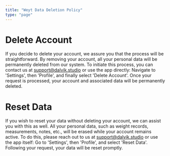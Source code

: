 ```yaml
---
title: "Weyt Data Deletion Policy"
type: "page"
---
```


# Delete Account

If you decide to delete your account, we assure you that the process will be straightforward. By removing your account, all your personal data will be permanently deleted from our system. To initiate this process, you can contact us at support@dalvik.studio or use the app directly: Navigate to 'Settings', then 'Profile', and finally select 'Delete Account'. Once your request is processed, your account and associated data will be permanently deleted.

# Reset Data

If you wish to reset your data without deleting your account, we can assist you with this as well. All your personal data, such as weight records, measurements, notes, etc., will be erased while your account remains active. To do this, please reach out to us at support@dalvik.studio or use the app itself: Go to 'Settings', then 'Profile', and select 'Reset Data'. Following your request, your data will be reset promptly.